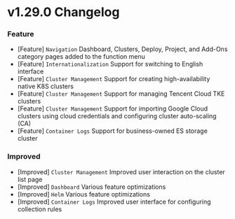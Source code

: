 # v1.29.0 Changelog
### Feature
- [Feature] `Navigation` Dashboard, Clusters, Deploy, Project, and Add-Ons category pages added to the function menu
- [Feature] `Internationalization` Support for switching to English interface
- [Feature] `Cluster Management` Support for creating high-availability native K8S clusters
- [Feature] `Cluster Management` Support for managing Tencent Cloud TKE clusters
- [Feature] `Cluster Management` Support for importing Google Cloud clusters using cloud credentials and configuring cluster auto-scaling (CA)
- [Feature] `Container Logs` Support for business-owned ES storage cluster
### Improved
- [Improved] `Cluster Management` Improved user interaction on the cluster list page
- [Improved] `Dashboard` Various feature optimizations
- [Improved] `Helm` Various feature optimizations
- [Improved] `Container Logs` Improved user interface for configuring collection rules


